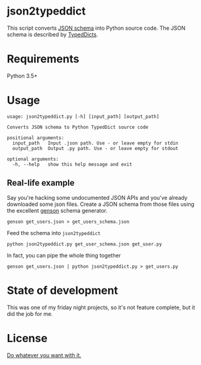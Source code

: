 # json2typeddict

This script converts [JSON schema](https://json-schema.org/) into Python source code. The JSON schema is described by [TypedDicts](https://docs.python.org/3/library/typing.html#typing.TypedDict).

# Requirements

Python 3.5+

# Usage

    usage: json2typeddict.py [-h] [input_path] [output_path]
    
    Converts JSON schema to Python TypedDict source code
    
    positional arguments:
      input_path   Input .json path. Use - or leave empty for stdin
      output_path  Output .py path. Use - or leave empty for stdout
    
    optional arguments:
      -h, --help   show this help message and exit
      
## Real-life example

Say you're hacking some undocumented JSON APIs and you've already downloaded some json files. Create a JSON schema
from those files using the excellent [genson](https://github.com/wolverdude/genson/) schema generator.

    genson get_users.json > get_users_schema.json
    
Feed the schema into `json2typeddict`

    python json2typeddict.py get_user_schema.json get_user.py
    
In fact, you can pipe the whole thing together

    genson get_users.json | python json2typeddict.py > get_users.py


# State of development

This was one of my friday night projects, so it's not feature complete, but it did the job for me. 

# License

[Do whatever you want with it.](http://www.wtfpl.net/)
